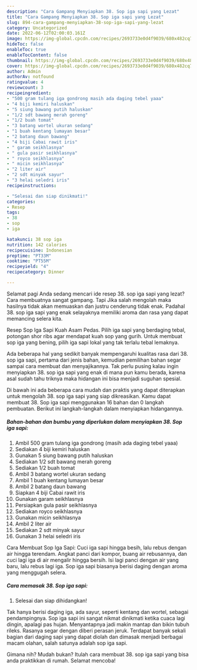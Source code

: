 ```yaml
---
description: "Cara Gampang Menyiapkan 38. Sop iga sapi yang Lezat"
title: "Cara Gampang Menyiapkan 38. Sop iga sapi yang Lezat"
slug: 894-cara-gampang-menyiapkan-38-sop-iga-sapi-yang-lezat
category: Uncategorized
date: 2022-06-12T02:00:03.161Z
image: https://img-global.cpcdn.com/recipes/2693733e0d4f9039/680x482cq70/38-sop-iga-sapi-foto-resep-utama.jpg
hideToc: false
enableToc: true
enableTocContent: false
thumbnail: https://img-global.cpcdn.com/recipes/2693733e0d4f9039/680x482cq70/38-sop-iga-sapi-foto-resep-utama.jpg
cover: https://img-global.cpcdn.com/recipes/2693733e0d4f9039/680x482cq70/38-sop-iga-sapi-foto-resep-utama.jpg
author: Admin
authorAv: notfound
ratingvalue: 4
reviewcount: 3
recipeingredient:
- "500 gram tulang iga gondrong masih ada daging tebel yaaa"
- "4 biji kemiri haluskan"
- "5 siung bawang putih haluskan"
- "1/2 sdt bawang merah goreng"
- "1/2 buah tomat"
- "3 batang wortel ukuran sedang"
- "1 buah kentang lumayan besar"
- "2 batang daun bawang"
- "4 biji Cabai rawit iris"
- " garam seikhlasnya"
- " gula pasir seikhlasnya"
- " royco seikhlasnya"
- " micin seikhlasnya"
- "2 liter air"
- "2 sdt minyak sayur"
- "3 helai seledri iris"
recipeinstructions:

- "Selesai dan siap dinikmati!"
categories:
- Resep
tags:
- 38
- sop
- iga

katakunci: 38 sop iga 
nutrition: 142 calories
recipecuisine: Indonesian
preptime: "PT33M"
cooktime: "PT55M"
recipeyield: "4"
recipecategory: Dinner

---
```



Selamat pagi Anda sedang mencari ide resep 38. sop iga sapi yang lezat? Cara membuatnya sangat gampang. Tapi Jika salah mengolah maka hasilnya tidak akan memuaskan dan justru cenderung tidak enak. Padahal 38. sop iga sapi yang enak selayaknya memiliki aroma dan rasa yang dapat memancing selera kita.


Resep Sop Iga Sapi Kuah Asam Pedas. Pilih iga sapi yang berdaging tebal, potongan shor ribs agar mendapat kuah sop yang gurih. Untuk membuat sop iga yang bening, pilih iga sapi lokal yang tak terlalu tebal lemaknya.

Ada beberapa hal yang sedikit banyak mempengaruhi kualitas rasa dari 38. sop iga sapi, pertama dari jenis bahan, kemudian pemilihan bahan segar sampai cara membuat dan menyajikannya. Tak perlu pusing kalau ingin menyiapkan 38. sop iga sapi yang enak di mana pun kamu berada, karena asal sudah tahu triknya maka hidangan ini bisa menjadi suguhan spesial.


Di bawah ini ada beberapa cara mudah dan praktis yang dapat diterapkan untuk mengolah 38. sop iga sapi yang siap dikreasikan. Kamu dapat membuat 38. Sop iga sapi menggunakan 16 bahan dan 0 langkah pembuatan. Berikut ini langkah-langkah dalam menyiapkan hidangannya.

<!--inarticleads1-->

##### Bahan-bahan dan bumbu yang diperlukan dalam menyiapkan 38. Sop iga sapi:

1. Ambil 500 gram tulang iga gondrong (masih ada daging tebel yaaa)
1. Sediakan 4 biji kemiri haluskan
1. Gunakan 5 siung bawang putih haluskan
1. Sediakan 1/2 sdt bawang merah goreng
1. Sediakan 1/2 buah tomat
1. Ambil 3 batang wortel ukuran sedang
1. Ambil 1 buah kentang lumayan besar
1. Ambil 2 batang daun bawang
1. Siapkan 4 biji Cabai rawit iris
1. Gunakan  garam seikhlasnya
1. Persiapkan  gula pasir seikhlasnya
1. Sediakan  royco seikhlasnya
1. Gunakan  micin seikhlasnya
1. Ambil 2 liter air
1. Sediakan 2 sdt minyak sayur
1. Gunakan 3 helai seledri iris


Cara Membuat Sop Iga Sapi: Cuci iga sapi hingga besih, lalu rebus dengan air hingga terendam. Angkat panci dari kompor, buang air rebusannya, dan cuci lagi iga di air mengalir hingga bersih. Isi lagi panci dengan air yang baru, lalu rebus lagi iga. Sop iga sapi biasanya berisi daging dengan aroma yang menggugah selera. 

<!--inarticleads2-->

##### Cara memasak 38. Sop iga sapi:


1. Selesai dan siap dihidangkan!

Tak hanya berisi daging iga, ada sayur, seperti kentang dan wortel, sebagai pendampingnya. Sop iga sapi ini sangat nikmat dinikmati ketika cuaca lagi dingin, apalagi pas hujan. Menyantapnya jadi makin mantap dan bikin tubuh rileks. Rasanya segar dengan diberi perasan jeruk. Terdapat banyak sekali bagian dari daging sapi yang dapat diolah dan dimasak menjadi berbagai macam olahan, salah satunya adalah sop iga sapi. 

Gimana nih? Mudah bukan? Itulah cara membuat 38. sop iga sapi yang bisa anda praktikkan di rumah. Selamat mencoba!
